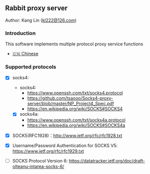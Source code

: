 ## Rabbit proxy server

Author: Kang Lin (kl222@126.com)

### Introduction

This software implements multiple protocol proxy service functions

- [ :cn: Chinese](README_zh_CN.md)

### Supported protocols

- [x] socks4: 
  + socks4:
    - https://www.openssh.com/txt/socks4.protocol
    - https://github.com/tsaooo/Socks4-proxy-server/blob/master/NP_Project4_Spec.pdf    
    - https://en.wikipedia.org/wiki/SOCKS#SOCKS4
  + [x] socks4a:
    - https://www.openssh.com/txt/socks4a.protocol
    - https://en.wikipedia.org/wiki/SOCKS#SOCKS4a
- [x] SOCK5(RFC1928)：http://www.ietf.org/rfc/rfc1928.txt
- [x] Username/Password Authentication for SOCKS V5: https://www.ietf.org/rfc/rfc1929.txt
- [ ] SOCKS Protocol Version 6: https://datatracker.ietf.org/doc/draft-olteanu-intarea-socks-6/

